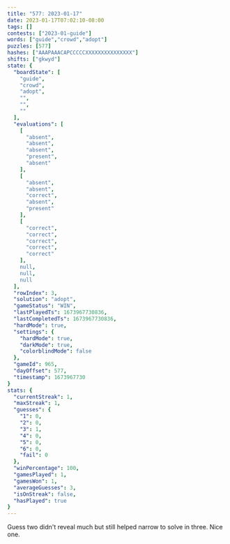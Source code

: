 ```yaml
---
title: "577: 2023-01-17"
date: 2023-01-17T07:02:10-08:00
tags: []
contests: ["2023-01-guide"]
words: ["guide","crowd","adopt"]
puzzles: [577]
hashes: ["AAAPAAACAPCCCCCXXXXXXXXXXXXXXX"]
shifts: ["gkwyd"]
state: {
  "boardState": [
    "guide",
    "crowd",
    "adopt",
    "",
    "",
    ""
  ],
  "evaluations": [
    [
      "absent",
      "absent",
      "absent",
      "present",
      "absent"
    ],
    [
      "absent",
      "absent",
      "correct",
      "absent",
      "present"
    ],
    [
      "correct",
      "correct",
      "correct",
      "correct",
      "correct"
    ],
    null,
    null,
    null
  ],
  "rowIndex": 3,
  "solution": "adopt",
  "gameStatus": "WIN",
  "lastPlayedTs": 1673967730836,
  "lastCompletedTs": 1673967730836,
  "hardMode": true,
  "settings": {
    "hardMode": true,
    "darkMode": true,
    "colorblindMode": false
  },
  "gameId": 965,
  "dayOffset": 577,
  "timestamp": 1673967730
}
stats: {
  "currentStreak": 1,
  "maxStreak": 1,
  "guesses": {
    "1": 0,
    "2": 0,
    "3": 1,
    "4": 0,
    "5": 0,
    "6": 0,
    "fail": 0
  },
  "winPercentage": 100,
  "gamesPlayed": 1,
  "gamesWon": 1,
  "averageGuesses": 3,
  "isOnStreak": false,
  "hasPlayed": true
}
---
```

<!-- more -->
Guess two didn't reveal much but still helped narrow to solve in three. Nice one. 
